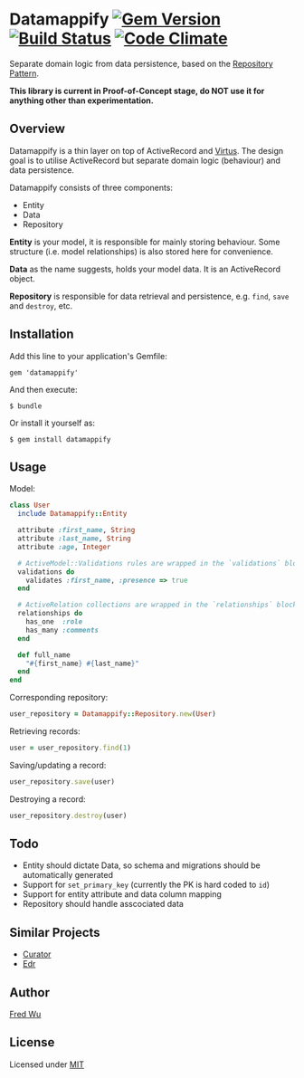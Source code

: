 # Datamappify [![Gem Version](https://badge.fury.io/rb/datamappify.png)](http://badge.fury.io/rb/datamappify) [![Build Status](https://api.travis-ci.org/fredwu/datamappify.png)](http://travis-ci.org/fredwu/datamappify) [![Code Climate](https://codeclimate.com/github/fredwu/datamappify.png)](https://codeclimate.com/github/fredwu/datamappify)

Separate domain logic from data persistence, based on the [Repository Pattern](http://martinfowler.com/eaaCatalog/repository.html).

__This library is current in Proof-of-Concept stage, do NOT use it for anything other than experimentation.__

## Overview

Datamappify is a thin layer on top of ActiveRecord and [Virtus](https://github.com/solnic/virtus). The design goal is to utilise ActiveRecord but separate domain logic (behaviour) and data persistence.

Datamappify consists of three components:

- Entity
- Data
- Repository

__Entity__ is your model, it is responsible for mainly storing behaviour. Some structure (i.e. model relationships) is also stored here for convenience.

__Data__ as the name suggests, holds your model data. It is an ActiveRecord object.

__Repository__ is responsible for data retrieval and persistence, e.g. `find`, `save` and `destroy`, etc.

## Installation

Add this line to your application's Gemfile:

    gem 'datamappify'

And then execute:

    $ bundle

Or install it yourself as:

    $ gem install datamappify

## Usage

Model:

```ruby
class User
  include Datamappify::Entity

  attribute :first_name, String
  attribute :last_name, String
  attribute :age, Integer

  # ActiveModel::Validations rules are wrapped in the `validations` block
  validations do
    validates :first_name, :presence => true
  end

  # ActiveRelation collections are wrapped in the `relationships` block
  relationships do
    has_one  :role
    has_many :comments
  end

  def full_name
    "#{first_name} #{last_name}"
  end
end
```

Corresponding repository:

```ruby
user_repository = Datamappify::Repository.new(User)
```

Retrieving records:

```ruby
user = user_repository.find(1)
```

Saving/updating a record:

```ruby
user_repository.save(user)
```

Destroying a record:

```ruby
user_repository.destroy(user)
```

## Todo

- Entity should dictate Data, so schema and migrations should be automatically generated
- Support for `set_primary_key` (currently the PK is hard coded to `id`)
- Support for entity attribute and data column mapping
- Repository should handle asscociated data

## Similar Projects

- [Curator](https://github.com/braintree/curator)
- [Edr](https://github.com/nulogy/edr)

## Author

[Fred Wu](http://fredwu.me/)

## License

Licensed under [MIT](http://fredwu.mit-license.org/)
